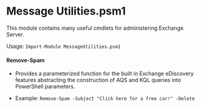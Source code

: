 # Message Utilities.psm1
This module contains many useful cmdlets for administering Exchange Server.

Usage: `Import-Module MessageUtilities.psm1`

#### Remove-Spam
  * Provides a parameterized function for the built in Exchange eDiscovery features abstracting the construction of AQS and KQL queries into PowerShell parameters.

  * Example: `Remove-Spam -Subject "Click here for a free car!" -Delete`
